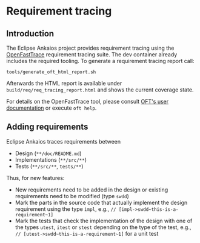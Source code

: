 # Requirement tracing

## Introduction

The Eclipse Ankaios project provides requirement tracing using the [OpenFastTrace](https://github.com/itsallcode/openfasttrace) requirement tracing suite. The dev container already includes the required tooling. To generate a requirement tracing report call:

```shell
tools/generate_oft_html_report.sh
```

Afterwards the HTML report is available under `build/req/req_tracing_report.html` and shows the current coverage state.

For details on the OpenFastTrace tool, please consult [OFT's user documentation](https://github.com/itsallcode/openfasttrace/blob/main/doc/user_guide.md) or execute `oft help`.

## Adding requirements

Eclipse Ankaios traces requirements between

* Design (`**/doc/README.md`)
* Implementations (`**/src/**`)
* Tests (`**/src/**`, `tests/**`)

Thus, for new features:

* New requirements need to be added in the design or existing requirements need to be modified (type `swdd`)
* Mark the parts in the source code that actually implement the design requirement using the type `impl`, e.g., `// [impl->swdd~this-is-a-requirement~1]`
* Mark the tests that check the implementation of the design with one of the types `utest`, `itest` or `stest` depending on the type of the test, e.g., `// [utest->swdd~this-is-a-requirement~1]` for a unit test
